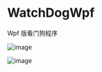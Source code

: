 # WatchDogWpf
Wpf 版看门狗程序

![image](https://github.com/zh3305/WatchDogWpf/assets/6190168/06c953e5-2d49-4d2e-a665-48cc75f0399b)

![image](https://github.com/zh3305/WatchDogWpf/assets/6190168/b66a4f1c-7ccc-4749-b85a-10300b1f65c6)
